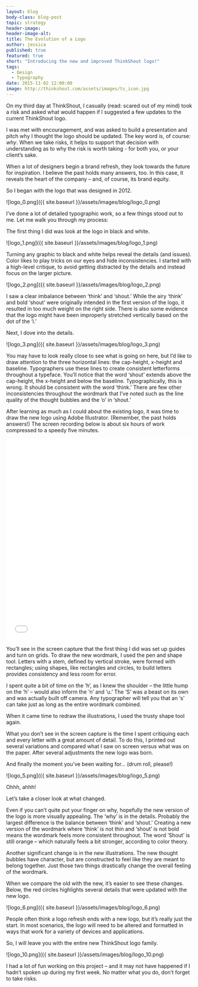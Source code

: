 ```yaml
---
layout: blog
body-class: blog-post
topic: strategy
header-image:
header-image-alt:
title: The Evolution of a Logo
author: jessica
published: true
featured: true
short: "Introducing the new and improved ThinkShout logo!"
tags:
  - Design
  - Typography
date: 2015-11-02 12:00:00
image: http://thinkshout.com/assets/images/ts_icon.jpg
---
```


On my third day at ThinkShout, I casually (read: scared out of my mind) took a risk and asked what would happen if I suggested a few updates to the current ThinkShout logo.

I was met with encouragement, and was asked to build a presentation and pitch why I thought the logo should be updated. The key word is, of course: *why*. When we take risks, it helps to support that decision with understanding as to why the risk is worth taking - for both you, or your client’s sake.

When a lot of designers begin a brand refresh, they look towards the future for inspiration. I believe the past holds many answers, too. In this case, it reveals the heart of the company – and, of course, its brand equity.

So I began with the logo that was designed in 2012.

![logo_0.png]({{ site.baseurl }}/assets/images/blog/logo_0.png)

I’ve done a lot of detailed typographic work, so a few things stood out to me. Let me walk you through my process:

The first thing I did was look at the logo in black and white.

![logo_1.png]({{ site.baseurl }}/assets/images/blog/logo_1.png)

Turning any graphic to black and white helps reveal the details (and issues). Color likes to play tricks on our eyes and hide inconsistencies. I started with a high-level critique, to avoid getting distracted by the details and instead focus on the larger picture.

![logo_2.png]({{ site.baseurl }}/assets/images/blog/logo_2.png)

I saw a clear imbalance between ‘think’ and ‘shout.’ While the airy ‘think’ and bold ‘shout’ were originally intended in the first version of the logo, it resulted in too much weight on the right side. There is also some evidence that the logo might have been improperly stretched vertically based on the dot of the ‘i.’

Next, I dove into the details.

![logo_3.png]({{ site.baseurl }}/assets/images/blog/logo_3.png)

You may have to look really close to see what is going on here, but I’d like to draw attention to the three horizontal lines: the cap-height, x-height and baseline. Typographers use these lines to create consistent letterforms throughout a typeface. You’ll notice that the word ‘shout’ extends above the cap-height, the x-height and below the baseline. Typographically, this is wrong. It should be consistent with the word ‘think.’ There are few other inconsistencies throughout the wordmark that I’ve noted such as the line quality of the thought bubbles and the ‘o’ in ‘shout.’

After learning as much as I could about the existing logo, it was time to draw the new logo using Adobe Illustrator. (Remember, the past holds answers!) The screen recording below is about six hours of work compressed to a speedy five minutes.

<iframe width="100%" height="545" src="//www.youtube.com/embed/tpYF-kxnSLM" frameborder="0" allowfullscreen></iframe>

You’ll see in the screen capture that the first thing I did was set up guides and turn on grids. To draw the new wordmark, I used the pen and shape tool. Letters with a stem, defined by vertical stroke, were formed with rectangles; using shapes, like rectangles and circles, to build letters provides consistency and less room for error.  

I spent quite a bit of time on the ‘h’, as I knew the shoulder – the little hump on the ‘h’ – would also inform the ‘n’ and ‘u.’ The ‘S’ was a beast on its own and was actually built off camera. Any typographer will tell you that an ‘s’ can take just as long as the entire wordmark combined.

When it came time to redraw the illustrations, I used the trusty shape tool again.

What you don’t see in the screen capture is the time I spent critiquing each and every letter with a great amount of detail. To do this, I printed out several variations and compared what I saw on screen versus what was on the paper. After several adjustments the new logo was born.

And finally the moment you’ve been waiting for… (drum roll, please!)

![logo_5.png]({{ site.baseurl }}/assets/images/blog/logo_5.png)

Ohhh, ahhh!

Let’s take a closer look at what changed.

Even if you can’t quite put your finger on why, hopefully the new version of the logo is more visually appealing. The ‘why’ is in the details. Probably the largest difference is the balance between ‘think’ and ‘shout.’ Creating a new version of the wordmark where ‘think’ is not thin and ‘shout’ is not bold means the wordmark feels more consistent throughout. The word ‘Shout’ is still orange – which naturally feels a bit stronger, according to color theory.

Another significant change is in the new illustrations. The new thought bubbles have character, but are constructed to feel like they are meant to belong together. Just those two things drastically change the overall feeling of the wordmark.

When we compare the old with the new, it’s easier to see these changes. Below, the red circles highlights several details that were updated with the new logo.

![logo_6.png]({{ site.baseurl }}/assets/images/blog/logo_6.png)

People often think a logo refresh ends with a new logo, but it’s really just the start. In most scenarios, the logo will need to be altered and formatted in ways that work for a variety of devices and applications.

So, I will leave you with the entire new ThinkShout logo family.

![logo_10.png]({{ site.baseurl }}/assets/images/blog/logo_10.png)

I had a lot of fun working on this project – and it may not have happened if I hadn’t spoken up during my first week. No matter what you do, don’t forget to take risks.

